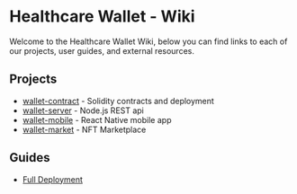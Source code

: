 # Healthcare Wallet - Wiki

Welcome to the Healthcare Wallet Wiki, below you can find links to each of our projects, user guides, and external resources.

## Projects

* [wallet-contract]() - Solidity contracts and deployment
* [wallet-server]() - Node.js REST api
* [wallet-mobile]() - React Native mobile app
* [wallet-market]() - NFT Marketplace

## Guides

* [Full Deployment]()
